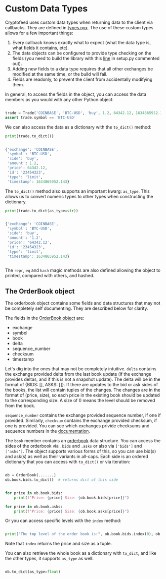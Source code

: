 # Custom Data Types

Cryptofeed uses custom data types when returning data to the client via callbacks. They are defined in [types.pyx](../cryptofeed/types.pyx). The use of these custom types allows for a few important things:

1. Every callback knows exactly what to expect (what the data type is, what fields it contains, etc).
2. The data objects can be configured to provide type checking on the fields (you need to build the library with this [line](https://github.com/bmoscon/cryptofeed/blob/master/setup.py#L40) in setup.py commented out).
3. Adding new fields to a data type requires that all other exchanges be modified at the same time, or the build will fail.
4. Fields are readonly, to prevent the client from accidentally modifying them.

In general, to access the fields in the object, you can access the data members as you would with any other Python object:

```python

trade = Trade('COINBASE', 'BTC-USD', 'buy', 1.2, 64342.12, 1634865952.143, id='23454323', type='limit')
assert trade.symbol == 'BTC-USD'
```

We can also access the data as a dictionary with the `to_dict()` method:

```python
print(trade.to_dict())


{'exchange': 'COINBASE',
 'symbol': 'BTC-USD',
 'side': 'buy',
 'amount': 1.2,
 'price': 64342.12,
 'id': '23454323',
 'type': 'limit',
 'timestamp': 1634865952.143}
```

The `to_dict()` method also supports an important kwarg: `as_type`. This allows us to convert numeric types to other types when constructing the dictionary.


```python
print(trade.to_dict(as_type=str))


{'exchange': 'COINBASE',
 'symbol': 'BTC-USD',
 'side': 'buy',
 'amount': '1.2',
 'price': '64342.12',
 'id': '23454323',
 'type': 'limit',
 'timestamp': 1634865952.143}
 
```

The `repr`, `eq` and `hash` magic methods are also defined allowing the object to printed, compared with others, and hashed.


## The OrderBook object

The orderbook object contains some fields and data structures that may not be completely self documenting. They are described below for clarity.

The fields in the [OrderBook object](https://github.com/bmoscon/cryptofeed/blob/master/cryptofeed/types.pyx#L297) are:

* exchange
* symbol
* book
* delta
* sequence_number
* checksum
* timestamp

Let's dig into the ones that may not be completely intuitive. `delta` contains the exchange provided delta from the last book update (if the exchange provides deltas, and if this is not a snapshot update). The delta will be in the format of {BIDS: \[\], ASKS: \[\]}. If there are updates to the bid or ask sides of the books, the list will contain tuples of the changes. The changes are in the format of (price, size), so each price in the existing book should be updated to the corresponding size. A size of 0 means the level should be removed from the book.

`sequence_number` contains the exchange provided sequence number, if one if provided. Similarly, `checksum` contains the exchange provided checksum, if one is provided. You can see which exchanges privide checksums and sequence numbers in the [documentation](book_validation.md).

The `book` member contains an [orderbook](https://github.com/bmoscon/orderbook) data structure. You can access the sides of the orderbook via `.bids` and `.asks` or also via `['bids']` and `['asks']`. The object supports various forms of this, so you can use bid(s) and ask(s) as well as their variants in all-caps. Each side is an ordered dictionary that you can access with `to_dict()` or via iteration:


```python

ob = OrderBook(.......)
ob.book.bids.to_dict()  # returns dict of this side


for price in ob.book.bids:
    print(f"Price: {price} Size: {ob.book.bids[price]}")

for price in ob.book.asks:
    print(f"Price: {price} Size: {ob.book.asks[price]}")
```

Or you can access specific levels with the `index` method:

```python

print("The top level of the order book is:", ob.book.bids.index(0), ob.book.asks.index(0)
```

Note that `index` returns the price and size as a tuple.

You can also retrieve the whole book as a dictionary with `to_dict`, and like the other types, it supports `as_type` as well.


```python

ob.to_dict(as_type=float)
```
